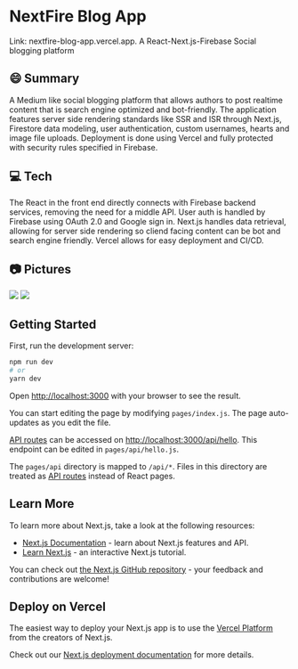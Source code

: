 # NextFire Blog App
Link: nextfire-blog-app.vercel.app. 
A React-Next.js-Firebase Social blogging platform

## 😄 Summary 
A Medium like social blogging platform that allows authors to post realtime content that is search engine optimized and bot-friendly. The application features server side rendering standards like SSR and ISR through Next.js, Firestore data modeling, user authentication, custom usernames, hearts and image file uploads. Deployment is done using Vercel and fully protected with security rules specified in Firebase.

## 💻 Tech 
The React in the front end directly connects with Firebase backend services, removing the need for a middle API. User auth is handled by Firebase using OAuth 2.0 and Google sign in. Next.js handles data retrieval, allowing for server side rendering so cliend facing content can be bot and search engine friendly. Vercel allows for easy deployment and CI/CD.

## 📷 Pictures
![](images/image1.png)
![](images/image2.png)


## Getting Started

First, run the development server:

```bash
npm run dev
# or
yarn dev
```

Open [http://localhost:3000](http://localhost:3000) with your browser to see the result.

You can start editing the page by modifying `pages/index.js`. The page auto-updates as you edit the file.

[API routes](https://nextjs.org/docs/api-routes/introduction) can be accessed on [http://localhost:3000/api/hello](http://localhost:3000/api/hello). This endpoint can be edited in `pages/api/hello.js`.

The `pages/api` directory is mapped to `/api/*`. Files in this directory are treated as [API routes](https://nextjs.org/docs/api-routes/introduction) instead of React pages.

## Learn More

To learn more about Next.js, take a look at the following resources:

- [Next.js Documentation](https://nextjs.org/docs) - learn about Next.js features and API.
- [Learn Next.js](https://nextjs.org/learn) - an interactive Next.js tutorial.

You can check out [the Next.js GitHub repository](https://github.com/vercel/next.js/) - your feedback and contributions are welcome!

## Deploy on Vercel

The easiest way to deploy your Next.js app is to use the [Vercel Platform](https://vercel.com/new?utm_medium=default-template&filter=next.js&utm_source=create-next-app&utm_campaign=create-next-app-readme) from the creators of Next.js.

Check out our [Next.js deployment documentation](https://nextjs.org/docs/deployment) for more details.
